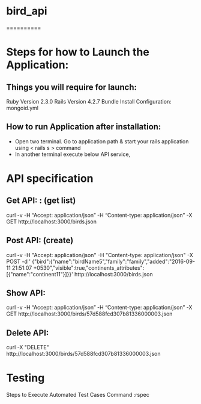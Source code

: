 # bird_api
==========

Steps for how to Launch the Application:
========================================

Things you will require for launch:
-----------------------------------

Ruby Version 2.3.0
Rails Version 4.2.7
Bundle Install
Configuration: mongoid.yml

How to run Application after installation:
------------------------------------------

 - Open two terminal. Go to application path & start your rails application using < rails s > command
 - In another terminal execute below API service,

API specification
=================

Get API: : (get list)
---------------------
curl -v -H “Accept: application/json” -H “Content-type: application/json” -X GET http://localhost:3000/birds.json

Post API: (create)
---------------

curl -v -H "Accept: application/json" -H "Content-type: application/json" -X POST -d ' {"bird":{"name":"birdName5","family":"family","added":"2016-09-11 21:51:07 +0530","visible":true,"continents_attributes":[{"name":"continent11"}]}}'  http://localhost:3000/birds.json

Show API:
---------

curl -v -H “Accept: application/json” -H “Content-type: application/json” -X GET http://localhost:3000/birds/57d588fcd307b81336000003.json

Delete API:
-----------

curl -X "DELETE" http://localhost:3000/birds/57d588fcd307b81336000003.json
 
 
Testing
==========

Steps to Execute Automated Test Cases
Command :rspec 